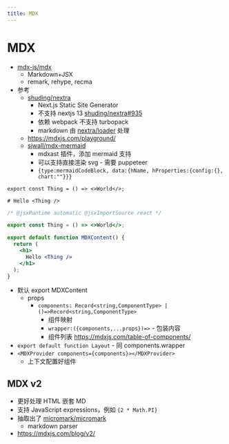 ```yaml
---
title: MDX
---
```


# MDX

- [mdx-js/mdx](https://github.com/mdx-js/mdx)
  - Markdown+JSX
  - remark, rehype, recma
- 参考
  - [shuding/nextra](https://github.com/shuding/nextra)
    - Next.js Static Site Generator
    - 不支持 nextjs 13 [shuding/nextra#935](https://github.com/shuding/nextra/issues/935)
    - 依赖 webpack 不支持 turbopack
    - markdown 由 [nextra/loader](https://github.com/shuding/nextra/blob/core/packages/nextra/src/loader.ts) 处理
  - https://mdxjs.com/playground/
  - [sjwall/mdx-mermaid](https://github.com/sjwall/mdx-mermaid)
    - mdxast 插件，添加 mermaid 支持
    - 可以支持直接渲染 svg - 需要 puppeteer
    - `{type:mermaidCodeBlock, data:{hName, hProperties:{config:{}, chart:""}}}`

```mdx title="input.mdx"
export const Thing = () => <>World</>;

# Hello <Thing />
```

```jsx title="output-outline.jsx"
/* @jsxRuntime automatic @jsxImportSource react */

export const Thing = () => <>World</>;

export default function MDXContent() {
  return (
    <h1>
      Hello <Thing />
    </h1>
  );
}
```

- 默认 export MDXContent
  - props
    - `components: Record<string,ComponentType> | ()=>Record<string,ComponentType>`
      - 组件映射
      - `wrapper:({components,...props})=>` - 包装内容
      - 组件列表 https://mdxjs.com/table-of-components/
- `export default function Layout` - 同 components.wrapper
- `<MDXProvider components={components}></MDXProvider>`
  - 上下文配置好组件

## MDX v2

- 更好处理 HTML 嵌套 MD
- 支持 JavaScript expressions，例如 `{2 * Math.PI}`
- 抽取出了 [micromark/micromark](https://github.com/micromark/micromark)
  - markdown parser
- https://mdxjs.com/blog/v2/
